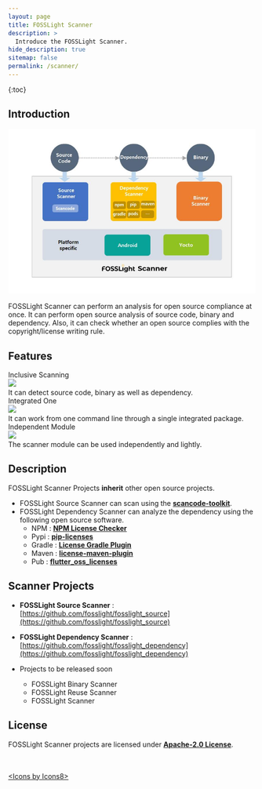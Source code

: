 ```yaml
---
layout: page
title: FOSSLight Scanner
description: >
  Introduce the FOSSLight Scanner.
hide_description: true
sitemap: false
permalink: /scanner/
---
```


{:toc}

## Introduction

![](../assets/img/fosslight_scanner.jpg)

FOSSLight Scanner can perform an analysis for open source compliance at once. It can perform open source analysis of source code, binary and dependency. Also, it can check whether an open source complies with the copyright/license writing rule.

## Features

<div class="flex-container">
  <div class="flex-contents">
    <div>
      <div id="feature_title">
        Inclusive Scanning
      </div>
      <div id="feature_img">
        <img src="https://img.icons8.com/dotty/80/000000/check-all.png"/>
      </div>
      <div id="feature_content">
        It can detect source code, binary as well as dependency.
      </div>
    </div>
  </div>

  <div class="flex-contents">
    <div>
      <div id="feature_title">
        Integrated One
      </div>
      <div id="feature_img">
        <img src="https://img.icons8.com/wired/64/000000/workspace-one.png"/>
      </div>
      <div id="feature_content">
        It can work from one command line through a single integrated package.
      </div>
    </div>
  </div>

  <div class="flex-contents">
    <div>
      <div id="feature_title">
        Independent Module
      </div>
      <div id="feature_img">
        <img src="https://img.icons8.com/dotty/80/000000/module.png"/>
      </div>
      <div id="feature_content">
        The scanner module can be used independently and lightly.
      </div>
    </div>
  </div>
</div>

## Description

FOSSLight Scanner Projects **inherit** other open source projects.

- FOSSLight Source Scanner can scan using the **[scancode-toolkit](https://github.com/nexB/scancode-toolkit)**.
- FOSSLight Dependency Scanner can analyze the dependency using the following open source software.
  - NPM : **[NPM License Checker](https://github.com/davglass/license-checker)**
  - Pypi : **[pip-licenses](https://github.com/raimon49/pip-licenses)**
  - Gradle : **[License Gradle Plugin](https://github.com/hierynomus/license-gradle-plugin)**
  - Maven : **[license-maven-plugin](https://github.com/mojohaus/license-maven-plugin)**
  - Pub : **[flutter_oss_licenses](https://github.com/espresso3389/flutter_oss_licenses)**

## Scanner Projects

- **FOSSLight Source Scanner** : [https://github.com/fosslight/fosslight_source](https://github.com/fosslight/fosslight_source)
- **FOSSLight Dependency Scanner** : [https://github.com/fosslight/fosslight_dependency](https://github.com/fosslight/fosslight_dependency)

- Projects to be released soon
  - FOSSLight Binary Scanner
  - FOSSLight Reuse Scanner
  - FOSSLight Scanner

## License

FOSSLight Scanner projects are licensed under [**Apache-2.0 License**](https://opensource.org/licenses/Apache-2.0).

<br/>
<br/>
<div class="right"><a href="https://icons8.com/icon">&lt;Icons by Icons8&gt;</a></div>

